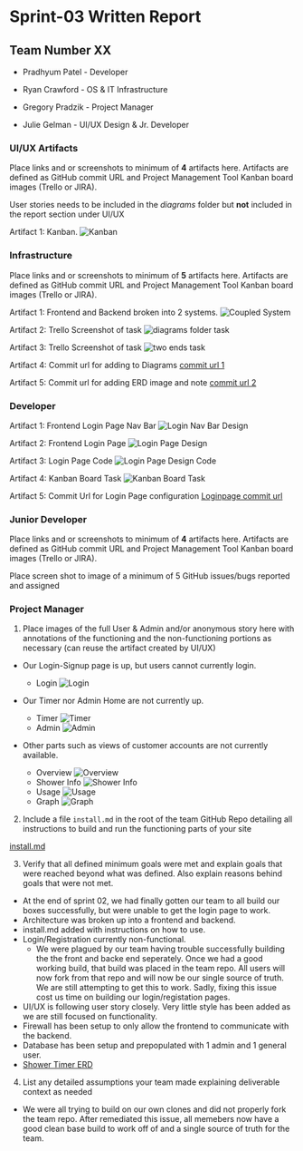 # Sprint-03 Written Report

## Team Number XX


* Pradhyum Patel - Developer 

* Ryan Crawford - OS & IT Infrastructure

* Gregory Pradzik - Project Manager

* Julie Gelman - UI/UX Design & Jr. Developer



### UI/UX Artifacts

Place links and or screenshots to minimum of **4** artifacts here. Artifacts are defined as GitHub commit URL and Project Management Tool Kanban board images (Trello or JIRA).

User stories needs to be included in the *diagrams* folder but **not** included in the report section under UI/UX

Artifact 1: Kanban.
![Kanban](images/kanban-ui.PNG "Frontend and Backend")


### Infrastructure

Place links and or screenshots to minimum of **5** artifacts here. Artifacts are defined as GitHub commit URL and Project Management Tool Kanban board images (Trello or JIRA).


Artifact 1: Frontend and Backend broken into 2 systems.
![Coupled System](images/divided-vagrant.PNG "Frontend and Backend")

Artifact 2: Trello Screenshot of task
![diagrams folder task](images/diagram-task.png "Adding diagrams responsibility")

Artifact 3: Trello Screenshot of task
![two ends task](images/seperate-ends.png "using two ends")

Artifact 4: Commit url for adding to Diagrams
[commit url 1](https://github.com/rccrawford/2021-team01t/commit/af59de2a61c4e015d9ffe0a8e32236037106ff35)

Artifact 5: Commit url for adding ERD image and note
[commit url 2](https://github.com/rccrawford/2021-team01t/commit/5e67265d11b87a8a5e21d172ffa0a1f813b8f918)

### Developer

Artifact 1: Frontend Login Page Nav Bar
![Login Nav Bar Design](images/loginpage2.jpg "Login Nav Bar Design")

Artifact 2: Frontend Login Page
![Login Page Design](images/loginpage.jpg "Login page design")

Artifact 3: Login Page Code
![Login Page Design Code](images/loginpageCode.jpg "Login page design")

Artifact 4: Kanban Board Task
![Kanban Board Task](images/KanbanboardDev.jpg "Kanban Board Developer Task")


Artifact 5: Commit Url for Login Page configuration
[Loginpage commit url ](https://github.com/illinoistech-itm/ppatel108/commits/main)


### Junior Developer

Place links and or screenshots to minimum of **4** artifacts here.  Artifacts are defined as GitHub commit URL and Project Management Tool Kanban board images (Trello or JIRA).

Place screen shot to image of a minimum of 5 GitHub issues/bugs reported and assigned

### Project Manager

1. Place images of the full User & Admin and/or anonymous story here with annotations of the functioning and the non-functioning portions as necessary (can reuse the artifact created by UI/UX)

* Our Login-Signup page is up, but users cannot currently login.
  * Login
![Login](images/createAccount.png "Login")

* Our Timer nor Admin Home are not currently up.
  * Timer
![Timer](images/guestTimer.png "Timer")
  * Admin
![Admin](images/adminHome.png "Admin")


* Other parts such as views of customer accounts are not currently available.
  * Overview 
![Overview](images/myAccountOverview.png "Overview")
  * Shower Info
![Shower Info](images/myAccountShowerInfo.png "Shower Info")
  * Usage
![Usage](images/myAccountUsage.png "Usage")
  * Graph
![Graph](images/myAccountUsageGraph.png "Graph")


2. Include a file  ```install.md``` in the root of the team GitHub Repo detailing all instructions to build and run the functioning parts of your site

[install.md](https://github.com/illinoistech-itm/2021-team01t/blob/main/sprint-03/install.md)


3. Verify that all defined minimum goals were met and explain goals that were reached beyond what was defined.  Also explain reasons behind goals that were not met.

* At the end of sprint 02, we had finally gotten our team to all build our boxes successfully, but were unable to get the login page to work.  
* Architecture was broken up into a frontend and backend.
* install.md added with instructions on how to use.
* Login/Registration currently non-functional.
  * We were plagued by our team having trouble successfully building the the front and backe end seperately. Once we had a good working build, that build was placed in the team repo.  All users will now fork from that repo and will now be our single source of truth.  We are still attempting to get this to work. Sadly, fixing this issue cost us time on building our login/registation pages.
* UI/UX is following user story closely.  Very little style has been added as we are still focused on functionality.  
* Firewall has been setup to only allow the frontend to communicate with the backend.
* Database has been setup and prepopulated with 1 admin and 1 general user. 
* [Shower Timer ERD](https://github.com/illinoistech-itm/2021-team01t/blob/1b1b49f2d7593294fb38689d5be0721776b080bf/sprint-03/diagrams/images/ShowerTimerERD(1).png)

4. List any detailed assumptions your team made explaining deliverable context as needed
* We were all trying to build on our own clones and did not properly fork the team repo.  After remediated this issue, all memebers now have a good clean base build to work off of and a single source of truth for the team.  

